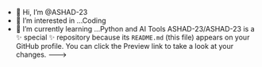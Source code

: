 - 👋 Hi, I’m @ASHAD-23
- 👀 I’m interested in ...Coding
- 🌱 I’m currently learning ...Python and AI Tools
ASHAD-23/ASHAD-23 is a ✨ special ✨ repository because its `README.md` (this file) appears on your GitHub profile.
You can click the Preview link to take a look at your changes.
--->
